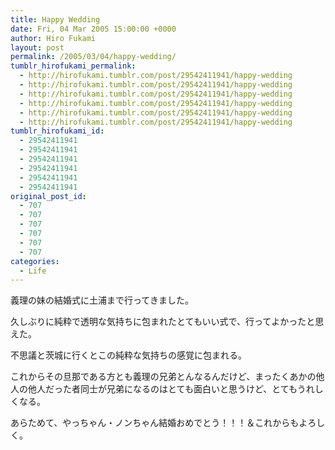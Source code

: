 ```yaml
---
title: Happy Wedding
date: Fri, 04 Mar 2005 15:00:00 +0000
author: Hiro Fukami
layout: post
permalink: /2005/03/04/happy-wedding/
tumblr_hirofukami_permalink:
  - http://hirofukami.tumblr.com/post/29542411941/happy-wedding
  - http://hirofukami.tumblr.com/post/29542411941/happy-wedding
  - http://hirofukami.tumblr.com/post/29542411941/happy-wedding
  - http://hirofukami.tumblr.com/post/29542411941/happy-wedding
  - http://hirofukami.tumblr.com/post/29542411941/happy-wedding
  - http://hirofukami.tumblr.com/post/29542411941/happy-wedding
tumblr_hirofukami_id:
  - 29542411941
  - 29542411941
  - 29542411941
  - 29542411941
  - 29542411941
  - 29542411941
original_post_id:
  - 707
  - 707
  - 707
  - 707
  - 707
  - 707
categories:
  - Life
---
```

<div class="section">
  <p>
    義理の妹の結婚式に土浦まで行ってきました。
  </p>
  
  <p>
    久しぶりに純粋で透明な気持ちに包まれたとてもいい式で、行ってよかったと思えた。
  </p>
  
  <p>
    不思議と茨城に行くとこの純粋な気持ちの感覚に包まれる。
  </p>
  
  <p>
    これからその旦那である方とも義理の兄弟とんなるんだけど、まったくあかの他人の他人だった者同士が兄弟になるのはとても面白いと思うけど、とてもうれしくなる。
  </p>
  
  <p>
    あらためて、やっちゃん・ノンちゃん結婚おめでとう！！！＆これからもよろしく。
  </p>
</div>